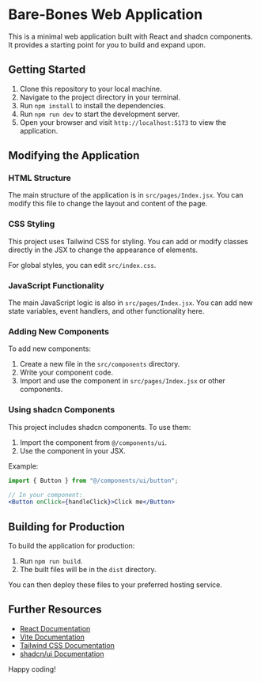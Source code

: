 # Bare-Bones Web Application

This is a minimal web application built with React and shadcn components. It provides a starting point for you to build and expand upon.

## Getting Started

1. Clone this repository to your local machine.
2. Navigate to the project directory in your terminal.
3. Run `npm install` to install the dependencies.
4. Run `npm run dev` to start the development server.
5. Open your browser and visit `http://localhost:5173` to view the application.

## Modifying the Application

### HTML Structure

The main structure of the application is in `src/pages/Index.jsx`. You can modify this file to change the layout and content of the page.

### CSS Styling

This project uses Tailwind CSS for styling. You can add or modify classes directly in the JSX to change the appearance of elements.

For global styles, you can edit `src/index.css`.

### JavaScript Functionality

The main JavaScript logic is also in `src/pages/Index.jsx`. You can add new state variables, event handlers, and other functionality here.

### Adding New Components

To add new components:

1. Create a new file in the `src/components` directory.
2. Write your component code.
3. Import and use the component in `src/pages/Index.jsx` or other components.

### Using shadcn Components

This project includes shadcn components. To use them:

1. Import the component from `@/components/ui`.
2. Use the component in your JSX.

Example:
```jsx
import { Button } from "@/components/ui/button";

// In your component:
<Button onClick={handleClick}>Click me</Button>
```

## Building for Production

To build the application for production:

1. Run `npm run build`.
2. The built files will be in the `dist` directory.

You can then deploy these files to your preferred hosting service.

## Further Resources

- [React Documentation](https://reactjs.org/docs/getting-started.html)
- [Vite Documentation](https://vitejs.dev/guide/)
- [Tailwind CSS Documentation](https://tailwindcss.com/docs)
- [shadcn/ui Documentation](https://ui.shadcn.com/)

Happy coding!